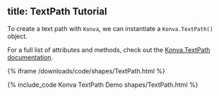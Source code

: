 title: TextPath Tutorial
---

To create a text path with `Konva`, we can instantiate a `Konva.TextPath()` object.

For a full list of attributes and methods, check out the [Konva.TextPath documentation](http://konvajs.github.io/api/Konva.TextPath.html).

{% iframe /downloads/code/shapes/TextPath.html %}

{% include_code Konva TextPath Demo shapes/TextPath.html %}
